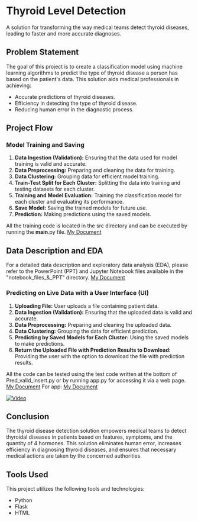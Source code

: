 # Thyroid Level Detection

A solution for transforming the way medical teams detect thyroid diseases, leading to faster and more accurate diagnoses.

## Problem Statement

The goal of this project is to create a classification model using machine learning algorithms to predict the type of thyroid disease a person has based on the patient's data. This solution aids medical professionals in achieving:

- Accurate predictions of thyroid diseases.
- Efficiency in detecting the type of thyroid disease.
- Reducing human error in the diagnostic process.

## Project Flow

### Model Training and Saving

1. **Data Ingestion (Validation):** Ensuring that the data used for model training is valid and accurate.
2. **Data Preprocessing:** Preparing and cleaning the data for training.
3. **Data Clustering:** Grouping data for efficient model training.
4. **Train-Test Split for Each Cluster:** Splitting the data into training and testing datasets for each cluster.
5. **Training and Model Evaluation:** Training the classification model for each cluster and evaluating its performance.
6. **Save Model:** Saving the trained models for future use.
7. **Prediction:** Making predictions using the saved models.

All the training code is located in the src directory and can be executed by running the __main__.py file.
[My Document](src\__main__.py)

## Data Description and EDA

For a detailed data description and exploratory data analysis (EDA), please refer to the PowerPoint (PPT) and Jupyter Notebook files available in the "notebook_files_&_PPT" directory.
[My Document](notebook_files_&_PPT)


### Predicting on Live Data with a User Interface (UI)

1. **Uploading File:** User uploads a file containing patient data.
2. **Data Ingestion (Validation):** Ensuring that the uploaded data is valid and accurate.
3. **Data Preprocessing:** Preparing and cleaning the uploaded data.
4. **Data Clustering:** Grouping the data for efficient prediction.
5. **Predicting by Saved Models for Each Cluster:** Using the saved models to make predictions.
6. **Return the Uploaded File with Prediction Results to Download:** Providing the user with the option to download the file with prediction results.

All the code can be tested using the test code written at the bottom of Pred_valid_insert.py or by running app.py for accessing it via a web page.
[My Document](Pred_valid_insert.py)    For app: [My Document](app.py) 

[![Video](https://github.com/kunalliman/Thyroid_Level_Prediction/blob/main/notebook_files_%26_PPT/Web_img.png)](["notebook_files_&_PPT\demo_video.mp4](https://github.com/kunalliman/Thyroid_Level_Prediction/blob/main/notebook_files_%26_PPT/Demo_video.mp4))

## Conclusion

The thyroid disease detection solution empowers medical teams to detect thyroidal diseases in patients based on features, symptoms, and the quantity of 4 hormones. This solution eliminates human error, increases efficiency in diagnosing thyroid diseases, and ensures that necessary medical actions are taken by the concerned authorities.

## Tools Used

This project utilizes the following tools and technologies:

- Python
- Flask
- HTML



